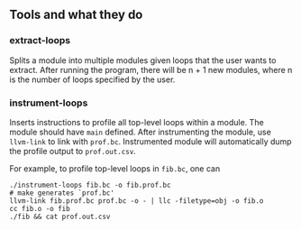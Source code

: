 ## Tools and what they do
### extract-loops
Splits a module into multiple modules given loops that the user wants to extract.
After running the program, there will be n + 1 new modules, where n is the number
of loops specified by the user.
### instrument-loops
Inserts instructions to profile all top-level loops within a module. The module
should have `main` defined. After instrumenting the module, use `llvm-link` to
link with `prof.bc`. Instrumented module will automatically dump the profile output
to `prof.out.csv`.
 
For example, to profile top-level loops in `fib.bc`, one can
```shell
./instrument-loops fib.bc -o fib.prof.bc
# make generates `prof.bc'
llvm-link fib.prof.bc prof.bc -o - | llc -filetype=obj -o fib.o
cc fib.o -o fib
./fib && cat prof.out.csv
```
